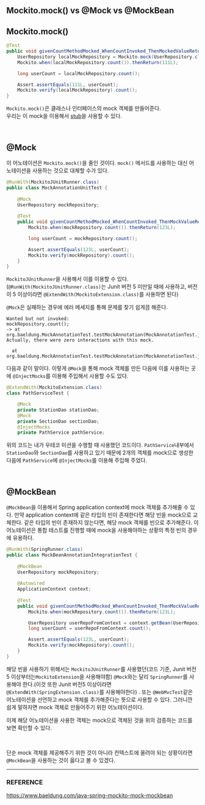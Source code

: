## Mockito.mock() vs @Mock vs @MockBean

## Mockito.mock()

```java
@Test
public void givenCountMethodMocked_WhenCountInvoked_ThenMockedValueReturned() {
    UserRepository localMockRepository = Mockito.mock(UserRepository.class);
    Mockito.when(localMockRepository.count()).thenReturn(111L);

    long userCount = localMockRepository.count();

    Assert.assertEquals(111L, userCount);
    Mockito.verify(localMockRepository).count();
}
```

``Mockito.mock()``은 클래스나 인터페이스의 mock 객체를 만들어준다.  
우리는 이 mock을 이용해서 [stub](https://ko.wikipedia.org/wiki/%EB%A9%94%EC%86%8C%EB%93%9C_%EC%8A%A4%ED%85%81)을 사용할 수 있다.  

<br/>

## @Mock

이 어노테이션은 ``Mockito.mock()``을 줄인 것이다. ``mock()`` 메서드를 사용하는 대신 어노테이션을 사용하는 것으로 대체할 수가 있다.  

```java
@RunWith(MockitoJUnitRunner.class)
public class MockAnnotationUnitTest {
    
    @Mock
    UserRepository mockRepository;
    
    @Test
    public void givenCountMethodMocked_WhenCountInvoked_ThenMockValueReturned() {
        Mockito.when(mockRepository.count()).thenReturn(123L);

        long userCount = mockRepository.count();

        Assert.assertEquals(123L, userCount);
        Mockito.verify(mockRepository).count();
    }
}
```

``MockitoJUnitRunner``을 사용해서 이를 이용할 수 있다.(``@RunWith(MockitoJUnitRunner.class)``는 Junit 버전 5 미만일 때에 사용하고, 버전이 5 이상이라면  ``@ExtendWith(MockitoExtension.class)``를 사용하면 된다)  

``@Mock``은 실패하는 경우에 에러 메세지를 통해 문제를 찾기 쉽게끔 해준다.  

```
Wanted but not invoked:
mockRepository.count();
-> at org.baeldung.MockAnnotationTest.testMockAnnotation(MockAnnotationTest.java:22)
Actually, there were zero interactions with this mock.

  at org.baeldung.MockAnnotationTest.testMockAnnotation(MockAnnotationTest.java:22)
```

다음과 같이 말이다. 이렇게 ``@Mock``을 통해 mock 객체를 만든 다음에 이를 사용하는 곳에 ``@InjectMocks``를 이용해 주입해서 사용할 수도 있다.  

```java
@ExtendWith(MockitoExtension.class)
class PathServiceTest {

    @Mock
    private StationDao stationDao;
    @Mock
    private SectionDao sectionDao;
    @InjectMocks
    private PathService pathService;
```

위의 코드는 내가 우테코 미션을 수행할 때 사용했던 코드이다. ``PathService``내부에서 ``StationDao``와 ``SectionDao``를 사용하고 있기 때문에 2개의 객체를 mock으로 생성한 다음에 ``PathService``에 ``@InjectMocks``를 이용해 주입해 주었다.  

<br/>

## @MockBean

``@MockBean``을 이용해서 Spring application context에 mock 객체를 추가해줄 수 있다. 만약 application context에 같은 타입의 빈이 존재한다면 해당 빈을 mock으로 교체한다. 같은 타입의 빈이 존재하지 않는다면, 해당 mock 객체를 빈으로 추가해준다. 이 어노테이션은 통합 테스트를 진행할 때에 mock을 사용해야하는 상황의 특정 빈의 경우에 유용하다.  

```java
@RunWith(SpringRunner.class)
public class MockBeanAnnotationIntegrationTest {
    
    @MockBean
    UserRepository mockRepository;
    
    @Autowired
    ApplicationContext context;
    
    @Test
    public void givenCountMethodMocked_WhenCountInvoked_ThenMockValueReturned() {
        Mockito.when(mockRepository.count()).thenReturn(123L);

        UserRepository userRepoFromContext = context.getBean(UserRepository.class);
        long userCount = userRepoFromContext.count();

        Assert.assertEquals(123L, userCount);
        Mockito.verify(mockRepository).count();
    }
}
```

해당 빈을 사용하기 위해서는 ``MockitoJUnitRunner``를 사용했던(코드 기준, Junit 버전 5 이상부터는``MockitoExtension``을 사용해야함) ``@Mock``와는 달리 ``SpringRunner``를 사용해야 한다.(이것 또한 Junit 버전5 이상이라면 ``@ExtendWith(SpringExtension.class)``를 사용해야한다) . 또는 ``@WebMvcTest``같은 어노테이션을 선언하고 mock 객체를 추가해준다는 뜻으로 사용할 수 있다. 그러니깐 쉽게 말하자면 mock 객체로 만들어주기 위한 어노테이션이다.  

이제 해당 어노테이션을 사용한 객체는 mock으로 객체된 것을 위의 검증하는 코드를 보면 확인할 수 있다.  

<br/>

단순 mock 객체를 제공해주기 위한 것이 아니라 컨텍스트에 올려야 되는 상황이라면 ``@MockBean``을 사용하는 것이 옳다고 볼 수 있겠다.

***

### REFERENCE

https://www.baeldung.com/java-spring-mockito-mock-mockbean